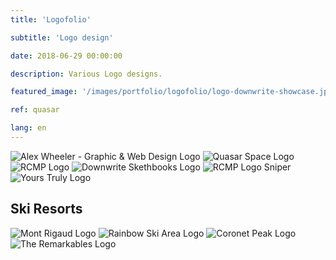 ```yaml
---
title: 'Logofolio'

subtitle: 'Logo design'

date: 2018-06-29 00:00:00

description: Various Logo designs.

featured_image: '/images/portfolio/logofolio/logo-downwrite-showcase.jpg'

ref: quasar

lang: en
---
```


<div class="gallery" data-columns="2">
	<img src="/images/portfolio/logofolio/logofolio-06.jpg" alt="Alex Wheeler - Graphic & Web Design Logo">
	<img src="/images/portfolio/logofolio/logofolio-01.jpg" alt="Quasar Space Logo">
	<img src="/images/portfolio/logofolio/logofolio-03.jpg" alt="RCMP Logo">
	<img src="/images/portfolio/logofolio/logofolio-04.jpg" alt="Downwrite Skethbooks Logo">
	<img src="/images/portfolio/logofolio/logofolio-05.jpg" alt="RCMP Logo Sniper">
	<img src="/images/portfolio/logofolio/logofolio-02.jpg" alt="Yours Truly Logo">
</div>

## Ski Resorts

<div class="gallery" data-columns="4">
	<img src="/images/portfolio/logofolio/ski-hills-01.jpg" alt="Mont Rigaud Logo">
	<img src="/images/portfolio/logofolio/ski-hills-02.jpg" alt="Rainbow Ski Area Logo">
	<img src="/images/portfolio/logofolio/ski-hills-03.jpg" alt="Coronet Peak Logo">
	<img src="/images/portfolio/logofolio/ski-hills-04.jpg" alt="The Remarkables Logo">
</div>